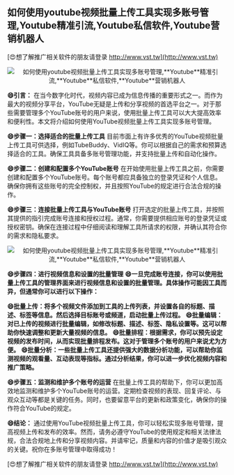 ## **如何使用youtube视频批量上传工具实现多账号管理,**Youtube**精准引流,**Youtube**私信软件,**Youtube**营销机器人**

[😍想了解推广相关软件的朋友请登录 http://www.vst.tw](http://www.vst.tw)

 <center><img src="https://vst.tw/MP4/tuiguang/png/3.png" alt="如何使用youtube视频批量上传工具实现多账号管理,**Youtube**精准引流,**Youtube**私信软件,**Youtube**营销机器人"></center>

**😄引言：**
在当今数字化时代，视频内容已成为信息传播的重要形式之一。而作为最大的视频分享平台，YouTube无疑是上传和分享视频的首选平台之一。对于那些需要管理多个YouTube账号的用户来说，使用批量上传工具可以大大提高效率和便利性。本文将介绍如何使用YouTube视频批量上传工具实现多账号管理。

**😄步骤一：选择适合的批量上传工具**
目前市面上有许多优秀的YouTube视频批量上传工具可供选择，例如TubeBuddy、VidIQ等。你可以根据自己的需求和预算选择适合的工具。确保工具具备多账号管理功能，并支持批量上传和自动化操作。

**😄步骤二：创建和配置多个YouTube账号**
在开始使用批量上传工具之前，你需要创建和配置多个YouTube账号。每个账号都应具备独立的登录凭证和个人信息。确保你拥有这些账号的完全控制权，并且按照YouTube的规定进行合法合规的操作。

**😄步骤三：连接批量上传工具与YouTube账号**
打开选定的批量上传工具，并按照其提供的指引完成账号连接和授权过程。通常，你需要提供相应账号的登录凭证或授权密钥。确保在连接过程中仔细阅读和理解工具所请求的权限，并确认其符合你的需求和隐私要求。

 <center><img src="https://vst.tw/MP4/tuiguang/png/1.png" alt="如何使用youtube视频批量上传工具实现多账号管理,**Youtube**精准引流,**Youtube**私信软件,**Youtube**营销机器人"></center>

**😄步骤四：进行视频信息和设置的批量管理**
**😄一旦完成账号连接，你可以使用批量上传工具的管理界面来进行视频信息和设置的批量管理。具体操作可能因工具而异，但通常你可以进行以下操作：**

**😄批量上传：将多个视频文件添加到工具的上传列表，并设置各自的标题、描述、标签等信息。然后选择目标账号或频道，启动批量上传过程。**
**😄批量编辑：对已上传的视频进行批量编辑，如修改标题、描述、标签、隐私设置等。这可以帮助你快速调整和更新大量视频的信息。**
**😄批量排程：根据需求，你可以预先设定视频的发布时间，从而实现批量排程发布。这对于管理多个账号的用户来说尤为方便。**
**😄批量分析：一些批量上传工具还提供强大的数据分析功能，可以帮助你监测视频的观看量、互动表现等指标。通过分析结果，你可以进一步优化视频内容和推广策略。**

**😄步骤五：监测和维护多个账号的运营**
在批量上传工具的帮助下，你可以更加高效地监测和维护多个YouTube账号的运营。定期检查视频的表现、回复评论、与观众互动等都是关键的任务。同时，也要留意平台的更新和政策变化，确保你的操作符合YouTube的规定。

**😄结论：**
通过使用YouTube视频批量上传工具，你可以轻松实现多账号管理，提高视频上传和发布的效率。然而，请务必遵守YouTube的使用规定和相关法律法规，合法合规地上传和分享视频内容。并请牢记，质量和内容的价值才是吸引观众的关键。祝你在多账号管理中取得成功！

[😍想了解推广相关软件的朋友请登录 http://www.vst.tw](http://www.vst.tw)



